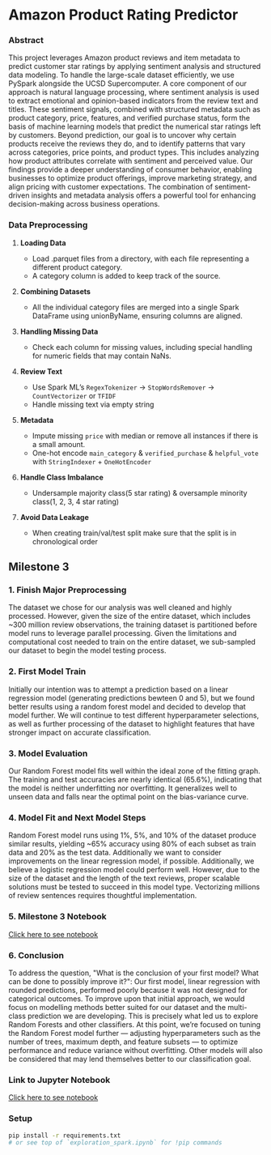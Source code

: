 # Amazon Product Rating Predictor

### Abstract

This project leverages Amazon product reviews and item metadata to predict customer star ratings by applying sentiment analysis and structured data modeling. To handle the large-scale dataset efficiently, we use PySpark alongside the UCSD Supercomputer. A core component of our approach is natural language processing, where sentiment analysis is used to extract emotional and opinion-based indicators from the review text and titles. These sentiment signals, combined with structured metadata such as product category, price, features, and verified purchase status, form the basis of machine learning models that predict the numerical star ratings left by customers. Beyond prediction, our goal is to uncover why certain products receive the reviews they do, and to identify patterns that vary across categories, price points, and product types. This includes analyzing how product attributes correlate with sentiment and perceived value. Our findings provide a deeper understanding of consumer behavior, enabling businesses to optimize product offerings, improve marketing strategy, and align pricing with customer expectations. The combination of sentiment-driven insights and metadata analysis offers a powerful tool for enhancing decision-making across business operations.


### Data Preprocessing

1. **Loading Data**
   -  Load .parquet files from a directory, with each file representing a different product category. 
   -  A category column is added to keep track of the source.
  
2. **Combining Datasets**
   -  All the individual category files are merged into a single Spark DataFrame using unionByName, ensuring columns are aligned.
  
3. **Handling Missing Data**
   - Check each column for missing values, including special handling for numeric fields that may contain NaNs.
     
4. **Review Text**  
   - Use Spark ML’s `RegexTokenizer` -> `StopWordsRemover` -> `CountVectorizer` or `TFIDF`  
   - Handle missing text via empty string

5. **Metadata**  
   - Impute missing `price` with median or remove all instances if there is a small amount. 
   - One-hot encode `main_category` & `verified_purchase` & `helpful_vote` with `StringIndexer` + `OneHotEncoder`

6. **Handle Class Imbalance**
   - Undersample majority class(5 star rating) & oversample minority class(1, 2, 3, 4 star rating)

7. **Avoid Data Leakage**
   - When creating train/val/test split make sure that the split is in chronological order


## Milestone 3
### 1.  Finish Major Preprocessing

The dataset we chose for our analysis was well cleaned and highly processed.  However, given the size of the entire dataset, which includes ~300 million review observations, the training dataset is partitioned before model runs to leverage parallel processing.  Given the limitations and computational cost needed to train on the entire dataset, we sub-sampled our dataset to begin the model testing process.

### 2.  First Model Train
Initially our intention was to attempt a prediction based on a linear regression model (generating predictions bewteen 0 and 5), but we found better results using a random forest model and decided to develop that model further.  We will continue to test different hyperparameter selections, as well as further processing of the dataset to highlight features that have stronger impact on accurate classification.

### 3.  Model Evaluation
Our Random Forest model fits well within the ideal zone of the fitting graph. The training and test accuracies are nearly identical (65.6%), indicating that the model is neither underfitting nor overfitting. It generalizes well to unseen data and falls near the optimal point on the bias-variance curve.

### 4.  Model Fit and Next Model Steps
Random Forest model runs using 1%, 5%, and 10% of the dataset produce similar results, yielding ~65% accuracy using 80% of each subset as train data and 20% as the test data.  Additionally we want to consider improvements on the linear regression model, if possible.  Additionally, we believe a logistic regression model could perform well.  However, due to the size of the dataset and the length of the text reviews, proper scalable solutions must be tested to succeed in this model type.  Vectorizing millions of review sentences requires thoughtful implementation.

### 5.  Milestone 3 Notebook
[Click here to see notebook](Notebook/Amazon_Reviews_3.2.ipynb)

### 6.  Conclusion
To address the question, "What is the conclusion of your first model? What can be done to possibly improve it?": Our first model, linear regression with rounded predictions, performed poorly because it was not designed for categorical outcomes. To improve upon that initial approach, we would focus on modelling methods better suited for our dataset and the multi-class prediction we are developing. This is precisely what led us to explore Random Forests and other classifiers. At this point, we’re focused on tuning the Random Forest model further — adjusting hyperparameters such as the number of trees, maximum depth, and feature subsets — to optimize performance and reduce variance without overfitting.  Other models will also be considered that may lend themselves better to our classification goal.


### Link to Jupyter Notebook
[Click here to see notebook](https://github.com/Nolan-Lo/Amazon_Product_Rating_Predictor/blob/main/Notebook/Amazon_Reviews_Final.ipynb)

### Setup
```bash
pip install -r requirements.txt
# or see top of `exploration_spark.ipynb` for !pip commands

